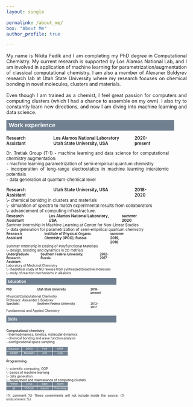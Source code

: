 ```yaml
---
layout: single

permalink: /about_me/
box: "About Me"
author_profile: true

---
```

<style>
 
 
.box {
  display: grid;
  grid-template-columns: 6em 6em 6em 6em;
  gap: 0.2em 0.2em;
  font-size: 0.8em;  
}

.box1 {
  display: grid;
  grid-template-columns: 8em 16em 5em;
  gap: 3em;
  font-size: 0.9em;  
}

.box_ed {
  display: grid;
  grid-template-columns: 8em 16em 5em;
  gap: 3em;
  font-size: 0.9em;  
}

.box_w_d {
  display: grid;
  grid-template-columns: 38em;
  font-size: 0.9em;  
  text-align: justify;
}


.box_item1 {
  text-align: left;
  font-weight: 600;
}

.sp {
   white-space: pre;
     font-weight: 600;
}

.box_item {
  text-align: center;
  color: white;
  background-color:slategray;
  padding: 0.2em 0em 0.2em 0em;
}

table  {
  border: none;
  table-layout: fixed;
  border-collapse:collapse;
  font-size: 0.8em; 
  font-weight: 400;
}
 tr, td {
    border: none;
}
.w {
  max-width: 30ch;
 word-wrap: break-word;
}
.hb {
  display: block;
  width: 29em;
  font-size: 1.2em;  
  font-weight: 600;
  color: white;
  background-color:slategray;
  text-align: justify;
  padding: 0.3em 0.0em 0.3em 0.4em;
}

</style>


<span class="box_w_d">
My name is Nikita Fedik and I am completing my PhD degree in Computational Chemistry. My current research is supported by Los Alamos National Lab, and I am involved in application of machine learning for parametrization/augmentation of classical computational chemistry. 
I am also a member of Alexaner Boldyrev research lab at Utah State University where my research focuses on chemical bonding in novel molecules, clusters and materials.<br/>
<br/>
Even though I am trained as a chemist, I feel great passion for computers and computing clusters (which I had a chance to assemble on my own). I also try to constantly learn new directions, and now I am diving into machine learning and data science. 



<span class="hb"> Work experience
<div class="box_ed">
  <div class="box_item1">Research<br/> Assistant</div>
  <div class="box_item1">Los Alamos National Laboratory<br/>Utah State University, USA</div>
  <div class="box_item1">2020-present</div>
</div>

<span class="box_w_d"> Dr. Tretiak Group (T-1) 
\- machine learning and data science for computational chemistry augmentation:<br/>
\- machine learning parametrization of semi-empirical quantum chemistry<br/>
\- incorporation of long-range electrostatics in machine learning interatomic potentials<br/>
\- data generation at quantum-chemical level<br/>


<div class="box_ed">
  <div class="box_item1">Research<br/> Assistant</div>
  <div class="box_item1">Utah State University, USA</div>
  <div class="box_item1">2018-<br/>2020</div>
</div>
<span class="box_w_d">
\- chemical bonidng in clusters and materials<br/>
\- simulation of spectra to match experimental results from collaborators<br/>
\- advancement of computing infrastracture.<br/>

<div class="box_ed">
  <div class="box_item1">Research<br/> Assistant</div>
  <div class="box_item1">Los Alamos National Laboratory, USA</div>
  <div class="box_item1">summer 2020</div>
</div>
<span class="box_w_d">Summer Internship in Machine Learning at Center for Non-Linear Studies<br/>
\- data generation for parametrization of semi-empirical quantum chemistry

<div class="box_ed">
  <div class="box_item1">Research<br/> Assistant</div>
  <div class="box_item1">Institute of Physical Organic Chemistry (IPOC), Russia</div>
  <div class="box_item1">summer 2019, 2018</div>
</div>
<span class="box_w_d">Summer Internship in Desing of Polyfunctional Materials<br/>
\- design, bonding and dynamics in 2D matrials

<div class="box_ed">
  <div class="box_item1">Undergraduate<br/> Research Assistant </div>
  <div class="box_item1">Southern Federal University, Russia</div>
  <div class="box_item1">2012-2017</div>
</div>
<span class="box_w_d">Laboratory of Medicinal Chemistry<br/>
\- theoretical study of NO release from synhesized bioactive molecules<br/>
\- study of reaction mechanisms in alkaloids

<span class="hb"> Education

<div class="box1">
  <div class="box_item1">PhD</div>
  <div class="box_item1">Utah State University</div>
  <div class="box_item1">2018-present</div>
</div>
Physical/Computational Chemistry<br/>
Professor:  Alexander I. Boldyrev<br/> 

<div class="box1">
  <div class="box_item1">Specialist</div>
  <div class="box_item1">Southern Federal University</div>
  <div class="box_item1"> 2012-2017</div>
</div>
Fundamental and Applied Chemistry<br/>



<span class="hb"> Skills

<span class="sp">Computational chemistry</span><br/>
\- thermodynamics, kinetics, molecular dynamics<br/>
\- chemical bonding and wave function analysis<br/>
\- configurational space sampling<br/>

<div class="box">
  <div class="box_item">Gaussian</div>
  <div class="box_item">ORCA</div>
  <div class="box_item">Psi4</div>
  <div class="box_item">VASP</div>
  <div class="box_item">AdNDP</div>
  <div class="box_item">MultiWfn</div>
  <div class="box_item">ASE</div>
  <div class="box_item">cclib</div>
</div>
<br/>
<span class="sp">Programming</span><br/>
\- scientific computing, OOP<br/>
\- basics of machine learning<br/>
\- data generation<br/>
\- deployment and maintanance of computing clusters<br/>

<div class="box">
  <div class="box_item">Python</div>
  <div class="box_item">Linux</div>
  <div class="box_item">Bash</div>
  <div class="box_item">Slurm</div>
  <div class="box_item">git</div>
  <div class="box_item">VSCode</div>
  <div class="box_item">Jupyter</div>
  <div class="box_item">Photoshop</div>
</div>

{% comment %} 
    These commments will not include inside the source.
{% endcomment %}